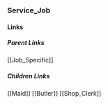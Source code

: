 ### Service_Job
#### Links
##### Parent Links
[[Job_Specific]]
##### Children Links
[[Maid]]
[[Butler]]
[[Shop_Clerk]]
